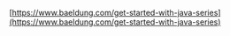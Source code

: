 [https://www.baeldung.com/get-started-with-java-series](https://www.baeldung.com/get-started-with-java-series)